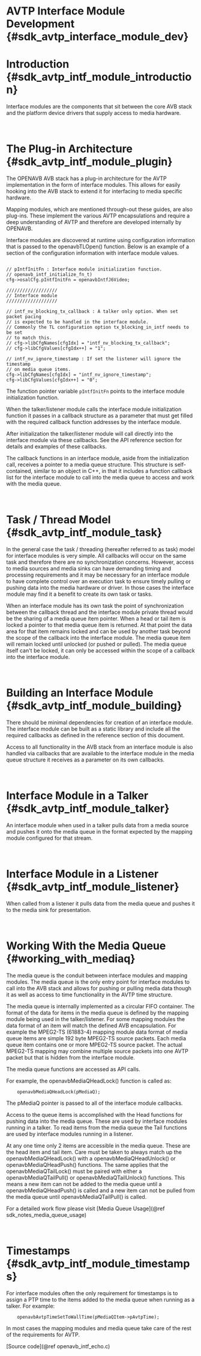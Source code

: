 AVTP Interface Module Development {#sdk_avtp_interface_module_dev}
=================================

Introduction {#sdk_avtp_intf_module_introduction} 
============
Interface modules are the components that sit between the core AVB stack and the 
platform device drivers that supply access to media hardware. 

<br>

The Plug-in Architecture {#sdk_avtp_intf_module_plugin} 
========================
The OPENAVB AVB stack has a plug-in architecture for the AVTP implementation in the
form of interface modules. This allows for easily hooking into the AVB stack to
extend it for interfacing to media specific hardware.

Mapping modules, which are mentioned through-out these guides, are also
plug-ins. These implement the various AVTP encapsulations and require a deep
understanding of AVTP and therefore are developed internally by OPENAVB.

Interface modules are discovered at runtime using configuration information
that is passed to the openavbTLOpen() function. Below is an example of a section of
the configuration information with interface module values.

~~~~~~~~~~~~~~~~~~~~~~~~~~~~~~~~~~~~~~~~~~~~~~~~~~~~~~~~~~~~~~~~~~~~~~~~~~~~~~

// pIntfInitFn : Interface module initialization function.
// openavb_intf_initialize_fn_t)
cfg->osalCfg.pIntfInitFn = openavbIntfJ6Video;

///////////////////
// Interface module
///////////////////

// intf_nv_blocking_tx_callback : A talker only option. When set packet pacing
// is expected to be handled in the interface module.
// Commonly the TL configuration option tx_blocking_in_intf needs to be set
// to match this.
// cfg->libCfgNames[cfgIdx] = "intf_nv_blocking_tx_callback";
// cfg->libCfgValues[cfgIdx++] = "1";

// intf_nv_ignore_timestamp : If set the listener will ignore the timestamp
// on media queue items.
cfg->libCfgNames[cfgIdx] = "intf_nv_ignore_timestamp";
cfg->libCfgValues[cfgIdx++] = "0";

~~~~~~~~~~~~~~~~~~~~~~~~~~~~~~~~~~~~~~~~~~~~~~~~~~~~~~~~~~~~~~~~~~~~~~~~~~~~~~

The function pointer variable `pIntfInitFn` points to the interface module
initialization function.

When the talker/listener module calls the interface module initialization
function it passes in a callback structure as a parameter that must get filled
with the required callback function addresses by the interface module.

After initialization the talker/listener module will call directly into the
interface module via these callbacks. See the API reference section for details
and examples of these callbacks.

The callback functions in an interface module, aside from the initialization
call, receives a pointer to a media queue structure. This structure is
self-contained, similar to an object in C++, in that it includes a function
callback list for the interface module to call into the media queue to access
and work with the media queue.

<br>

Task / Thread Model {#sdk_avtp_intf_module_task} 
=================
In the general case the task / threading (hereafter referred to as task) model 
for interface modules is very simple. All callbacks will occur on the same task 
and therefore there are no synchronization concerns. However, access to media 
sources and media sinks can have demanding timing and processing requirements 
and it may be necessary for an interface module to have complete control over an 
execution task to ensure timely pulling or pushing data into the media hardware 
or driver. In those cases the interface module may find it a benefit to create 
its own task or tasks. 

When an interface module has its own task the point of synchronization between
the callback thread and the interface module private thread would be the
sharing of a media queue item pointer. When a head or tail item is locked a
pointer to that media queue item is returned. At that point the data area for
that item remains locked and can be used by another task beyond the scope of
the callback into the interface module. The media queue item will remain locked
until unlocked (or pushed or pulled). The media queue itself can't be locked,
it can only be accessed within the scope of a callback into the interface
module.

<br>

Building an Interface Module {#sdk_avtp_intf_module_building} 
============================
There should be minimal dependencies for creation of an interface module. The
interface module can be built as a static library and include all the required
callbacks as defined in the reference section of this document.

Access to all functionality in the AVB stack from an interface module is also
handled via callbacks that are available to the interface module in the media
queue structure it receives as a parameter on its own callbacks.

<br>

Interface Module in a Talker {#sdk_avtp_intf_module_talker} 
============================
An interface module when used in a talker pulls data from a media source and
pushes it onto the media queue in the format expected by the mapping module
configured for that stream.

<br>

Interface Module in a Listener {#sdk_avtp_intf_module_listener} 
==============================
When called from a listener it pulls data from the media queue and pushes it to
the media sink for presentation.

<br>

Working With the Media Queue {#working_with_mediaq}
============================
The media queue is the conduit between interface modules and mapping modules.
The media queue is the only entry point for interface modules to call into the
AVB stack and allows for pushing or pulling media data though it as well as
access to time functionality in the AVTP time structure.

The media queue is internally implemented as a circular FIFO container. The
format of the data for items in the media queue is defined by the mapping
module being used in the talker/listener. For some mapping modules the data
format of an item will match the defined AVB encapsulation. For example the
MPEG2-TS (61883-4) mapping module data format of media queue items are simple
192 byte MPEG2-TS source packets. Each media queue item contains one or more
MPEG2-TS source packet. The actual MPEG2-TS mapping may combine multiple source
packets into one AVTP packet but that is hidden from the interface module.

The media queue functions are accessed as API calls.

For example, the openavbMediaQHeadLock() function is called as:
~~~~~~~~~~~~~~~~~~~~~~~~~~~~~~~~~~~~~~~~~~~~~~~~~~~~~~~~~~~~~~~~~~~~~~~~~~~~~~~
    openavbMediaQHeadLock(pMediaQ);
~~~~~~~~~~~~~~~~~~~~~~~~~~~~~~~~~~~~~~~~~~~~~~~~~~~~~~~~~~~~~~~~~~~~~~~~~~~~~~~
The pMediaQ pointer is passed to all of the interface module callbacks.

Access to the queue items is accomplished with the Head functions for pushing
data into the media queue. These are used by interface modules running in a
talker. To read items from the media queue the Tail functions are used by
interface modules running in a listener.

At any one time only 2 items are accessible in the media queue. These are the
head item and tail item. Care must be taken to always match up the
openavbMediaQHeadLock() with a openavbMediaQHeadUnlock() or openavbMediaQHeadPush()
functions. The same applies that the openavbMediaQTailLock() must be paired with
either a openavbMediaQTailPull() or openavbMediaQTailUnlock() functions. This means
a new item can not be added to the media queue until a openavbMediaQHeadPush()
is called and a new item can not be pulled from the media queue until 
openavbMediaQTailPull() is called.

For a detailed work flow please visit 
[Media Queue Usage](@ref sdk_notes_media_queue_usage)

<br>

Timestamps {#sdk_avtp_intf_module_timestamps} 
==========
For interface modules often the only requirement for timestamps is to assign a
PTP time to the items added to the media queue when running as a talker. For
example:
~~~~~~~~~~~~~~~~~~~~~~~~~~~~~~~~~~~~~~~~~~~~~~~~~~~~~~~~~~~~~~~~~~~~~~~~~~~~~~~
    openavbAvtpTimeSetToWallTime(pMediaQItem->pAvtpTime);
~~~~~~~~~~~~~~~~~~~~~~~~~~~~~~~~~~~~~~~~~~~~~~~~~~~~~~~~~~~~~~~~~~~~~~~~~~~~~~~
In most cases the mapping modules and media queue take care of the rest of the
requirements for AVTP.

[Source code](@ref openavb_intf_echo.c)
